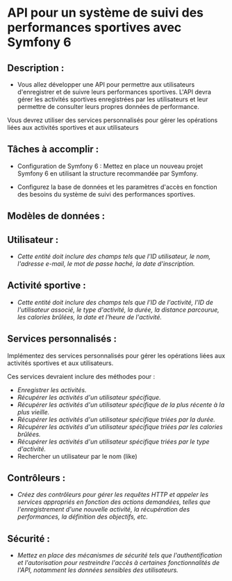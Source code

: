 # **API pour un système de suivi des performances sportives avec Symfony 6**

## **Description :**
- Vous allez développer une API  pour permettre aux utilisateurs d'enregistrer et de suivre leurs performances sportives.
L'API devra gérer les activités sportives enregistrées par les utilisateurs et leur permettre de consulter leurs propres données de performance.

Vous devrez utiliser des services personnalisés pour gérer les opérations liées aux activités sportives et aux utilisateurs

## **Tâches à accomplir :**

- Configuration de Symfony 6 : Mettez en place un nouveau projet Symfony 6 en utilisant la structure recommandée par Symfony.

- Configurez la base de données et les paramètres d'accès en fonction des besoins du système de suivi des performances sportives.

## **Modèles de données :**

##  **Utilisateur :**
 - _Cette entité doit inclure des champs tels que l'ID utilisateur, le nom, l'adresse e-mail, le mot de passe haché, la date d'inscription._

##  **Activité sportive :**
 - _Cette entité doit inclure des champs tels que l'ID de l'activité, l'ID de l'utilisateur associé, le type d'activité, la durée, la distance parcourue, les calories brûlées, la date et l'heure de l'activité._

## **Services personnalisés :**

Implémentez des services personnalisés pour gérer les opérations liées aux activités sportives et aux utilisateurs.

Ces services devraient inclure des méthodes pour :
- _Enregistrer les activités._
- _Récupérer les activités d'un utilisateur spécifique._
- _Récupérer les activités d'un utilisateur spécifique de la plus récente à la plus vieille._
- _Récupérer les activités d'un utilisateur spécifique triées par la durée._
- _Récupérer les activités d'un utilisateur spécifique triées par les calories brûlées._
- _Récupérer les activités d'un utilisateur spécifique triées par le type d'activité._
- Rechercher un utilisateur par le nom (like)

## **Contrôleurs :**
- _Créez des contrôleurs pour gérer les requêtes HTTP et appeler les services appropriés en fonction des actions demandées, telles que l'enregistrement d'une nouvelle activité, la récupération des performances, la définition des objectifs, etc._

## **Sécurité :**
- _Mettez en place des mécanismes de sécurité tels que l'authentification et l'autorisation pour restreindre l'accès à certaines fonctionnalités de l'API, notamment les données sensibles des utilisateurs._